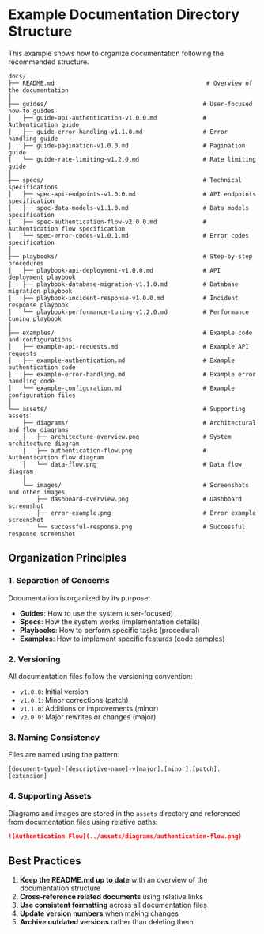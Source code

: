 # Example Documentation Directory Structure

This example shows how to organize documentation following the recommended structure.

```
docs/
├── README.md                                           # Overview of the documentation
│
├── guides/                                            # User-focused how-to guides
│   ├── guide-api-authentication-v1.0.0.md             # Authentication guide
│   ├── guide-error-handling-v1.1.0.md                 # Error handling guide
│   ├── guide-pagination-v1.0.0.md                     # Pagination guide
│   └── guide-rate-limiting-v1.2.0.md                  # Rate limiting guide
│
├── specs/                                             # Technical specifications
│   ├── spec-api-endpoints-v1.0.0.md                   # API endpoints specification
│   ├── spec-data-models-v1.1.0.md                     # Data models specification
│   ├── spec-authentication-flow-v2.0.0.md             # Authentication flow specification
│   └── spec-error-codes-v1.0.1.md                     # Error codes specification
│
├── playbooks/                                         # Step-by-step procedures
│   ├── playbook-api-deployment-v1.0.0.md              # API deployment playbook
│   ├── playbook-database-migration-v1.1.0.md          # Database migration playbook
│   ├── playbook-incident-response-v1.0.0.md           # Incident response playbook
│   └── playbook-performance-tuning-v1.2.0.md          # Performance tuning playbook
│
├── examples/                                          # Example code and configurations
│   ├── example-api-requests.md                        # Example API requests
│   ├── example-authentication.md                      # Example authentication code
│   ├── example-error-handling.md                      # Example error handling code
│   └── example-configuration.md                       # Example configuration files
│
└── assets/                                            # Supporting assets
    ├── diagrams/                                      # Architectural and flow diagrams
    │   ├── architecture-overview.png                  # System architecture diagram
    │   ├── authentication-flow.png                    # Authentication flow diagram
    │   └── data-flow.png                              # Data flow diagram
    │
    └── images/                                        # Screenshots and other images
        ├── dashboard-overview.png                     # Dashboard screenshot
        ├── error-example.png                          # Error example screenshot
        └── successful-response.png                    # Successful response screenshot
```

## Organization Principles

### 1. Separation of Concerns

Documentation is organized by its purpose:

- **Guides**: How to use the system (user-focused)
- **Specs**: How the system works (implementation details)
- **Playbooks**: How to perform specific tasks (procedural)
- **Examples**: How to implement specific features (code samples)

### 2. Versioning

All documentation files follow the versioning convention:

- `v1.0.0`: Initial version
- `v1.0.1`: Minor corrections (patch)
- `v1.1.0`: Additions or improvements (minor)
- `v2.0.0`: Major rewrites or changes (major)

### 3. Naming Consistency

Files are named using the pattern:

```
[document-type]-[descriptive-name]-v[major].[minor].[patch].[extension]
```

### 4. Supporting Assets

Diagrams and images are stored in the `assets` directory and referenced from documentation files using relative paths:

```markdown
![Authentication Flow](../assets/diagrams/authentication-flow.png)
```

## Best Practices

1. **Keep the README.md up to date** with an overview of the documentation structure
2. **Cross-reference related documents** using relative links
3. **Use consistent formatting** across all documentation files
4. **Update version numbers** when making changes
5. **Archive outdated versions** rather than deleting them